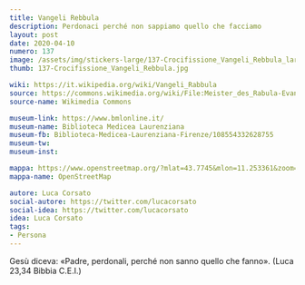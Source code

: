 ```yaml
---
title: Vangeli Rebbula
description: Perdonaci perché non sappiamo quello che facciamo
layout: post
date: 2020-04-10
numero: 137
image: /assets/img/stickers-large/137-Crocifissione_Vangeli_Rebbula_large.jpg
thumb: 137-Crocifissione_Vangeli_Rebbula.jpg

wiki: https://it.wikipedia.org/wiki/Vangeli_Rabbula
source: https://commons.wikimedia.org/wiki/File:Meister_des_Rabula-Evangeliums_002.jpg
source-name: Wikimedia Commons

museum-link: https://www.bmlonline.it/
museum-name: Biblioteca Medicea Laurenziana
museum-fb: Biblioteca-Medicea-Laurenziana-Firenze/108554332628755
museum-tw:
museum-inst:

mappa: https://www.openstreetmap.org/?mlat=43.7745&mlon=11.253361&zoom=15#map=15/43.7745/11.2534
mappa-name: OpenStreetMap

autore: Luca Corsato
social-autore: https://twitter.com/lucacorsato
social-idea: https://twitter.com/lucacorsato
idea: Luca Corsato
tags:
- Persona
---
```


Gesù diceva: «Padre, perdonali, perché non sanno quello che fanno». (Luca 23,34 Bibbia C.E.I.)
